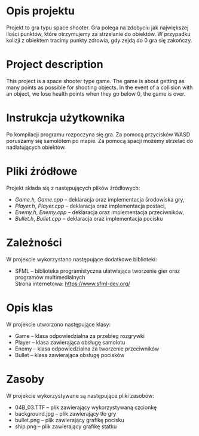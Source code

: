 # **Opis projektu**
Projekt to gra typu space shooter. Gra polega na zdobyciu jak największej ilości punktów, które otrzymujemy za strzelanie do obiektów. W przypadku kolizji z obiektem tracimy punkty zdrowia, gdy zejdą do 0 gra się zakończy.
# **Project description**
This project is a  space shooter type game. The game is about getting as many points as possible for shooting objects. In the event of a collision with an object, we lose health points when they go below 0, the game is over.
# **Instrukcja użytkownika**
Po kompilacji programu rozpoczyna się gra. Za pomocą przycisków WASD poruszamy się samolotem po mapie. Za pomocą spacji możemy strzelać do nadlatujących obiektów.
# **Pliki źródłowe**
Projekt składa się z następujących plików źródłowych:

- *Game.h, Game.cpp* – deklaracja oraz implementacja środowiska gry,
- *Player.h*, *Player.cpp* – deklaracja oraz implementacja postaci,
- *Enemy.h*, *Enemy.cpp* – deklaracja oraz implementacja przeciwników,
- *Bullet.h*, *Bullet.cpp* – deklaracja oraz implementacja pocisku
# **Zależności**
W projekcie wykorzystano następujące dodatkowe biblioteki:

- SFML –  biblioteka programistyczna ułatwiająca tworzenie gier oraz programów multimedialnych\
Strona internetowa: https://www.sfml-dev.org/
# **Opis klas**
W projekcie utworzono następujące klasy:

- Game – klasa odpowiedzialna za przebieg rozgrywki
- Player – klasa zawierająca obsługę samolotu
- Enemy – klasa odpowiedzialna za tworzenie przeciwników
- Bullet – klasa zawierająca obsługę pocisków
# **Zasoby**
W projekcie wykorzystywane są następujące pliki zasobów:

- 04B\_03.TTF – plik zawierający wykorzystywaną czcionkę
- background.jpg – plik zawierający tło gry
- bullet.png – plik zawierający grafikę pocisku
- ship.png – plik zawierający grafikę statku
